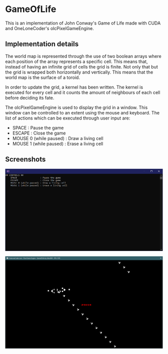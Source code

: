 # GameOfLife

This is an implementation of John Conway's Game of Life made with CUDA and OneLoneCoder's olcPixelGameEngine.

## Implementation details

The world map is represented through the use of two boolean arrays where each position of the array represents a specific cell. This means that, instead of having an infinite grid of cells the grid is finite. Not only that but the grid is wrapped both horizontally and vertically. This means that the world map is the surface of a toroid.

In order to update the grid, a kernel has been written. The kernel is executed for every cell and it counts the amount of neighbours of each cell before deciding its fate.

The olcPixelGameEngine is used to display the grid in a window. This window can be controlled to an extent using the mouse and keyboard. The list of actions which can be executed through user input are:

- SPACE : Pause the game
- ESCAPE : Close the game
- MOUSE 0 (while paused) : Draw a living cell
- MOUSE 1 (while paused) : Erase a living cell

## Screenshots

![](Screenshots/2023-01-26-14-20-08.png "Control display in the terminal")

![](Screenshots/2023-01-26-14-24-40.png "Glider gun")
